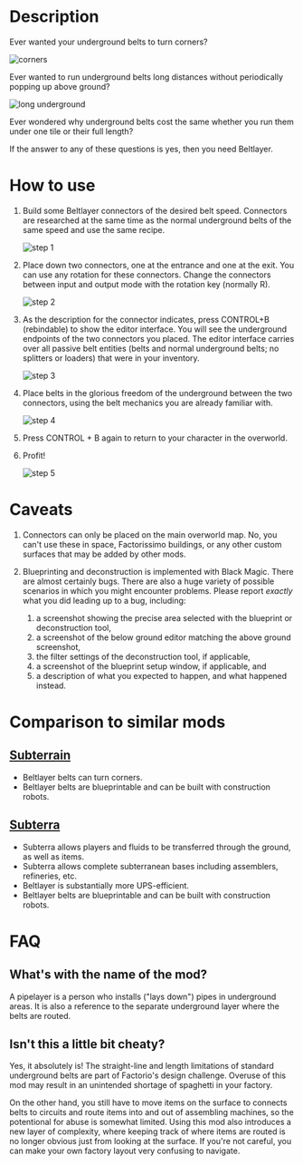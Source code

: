 # Description

Ever wanted your underground belts to turn corners?

![corners](resources/step5.png)

Ever wanted to run underground belts long distances without periodically popping up above ground?

![long underground](resources/long.png)

Ever wondered why underground belts cost the same whether you run them under one tile or their full length?

If the answer to any of these questions is yes, then you need Beltlayer.

# How to use

1. Build some Beltlayer connectors of the desired belt speed. Connectors are researched at the same time as the normal underground belts of the same speed and use the same recipe.

    ![step 1](resources/crafting.png)

1. Place down two connectors, one at the entrance and one at the exit. You can use any rotation for these connectors. Change the connectors between input and output mode with the rotation key (normally R).

    ![step 2](resources/step1.png)

1. As the description for the connector indicates, press CONTROL+B (rebindable) to show the editor interface. You will see the underground endpoints of the two connectors you placed. The editor interface carries over all passive belt entities (belts and normal underground belts; no splitters or loaders) that were in your inventory.

    ![step 3](resources/step3.png)

1. Place belts in the glorious freedom of the underground between the two connectors, using the belt mechanics you are already familiar with.

    ![step 4](resources/step4.png)

1. Press CONTROL + B again to return to your character in the overworld.
1. Profit!

    ![step 5](resources/step5.png)

# Caveats

1. Connectors can only be placed on the main overworld map. No, you can't use these in space, Factorissimo buildings, or any other custom surfaces that may be added by other mods.

1. Blueprinting and deconstruction is implemented with Black Magic. There are almost certainly bugs. There are also a huge variety of possible scenarios in which you might encounter problems. Please report *exactly* what you did leading up to a bug, including:
    1. a screenshot showing the precise area selected with the blueprint or deconstruction tool,
    1. a screenshot of the below ground editor matching the above ground screenshot,
    1. the filter settings of the deconstruction tool, if applicable,
    1. a screenshot of the blueprint setup window, if applicable, and
    1. a description of what you expected to happen, and what happened instead.

# Comparison to similar mods

## [Subterrain](https://mods.factorio.com/mod/Subterrain)

* Beltlayer belts can turn corners.
* Beltlayer belts are blueprintable and can be built with construction robots.

## [Subterra](https://mods.factorio.com/mod/subterra)

* Subterra allows players and fluids to be transferred through the ground, as well as items.
* Subterra allows complete subterranean bases including assemblers, refineries, etc.
* Beltlayer is substantially more UPS-efficient.
* Beltlayer belts are blueprintable and can be built with construction robots.

# FAQ

## What's with the name of the mod?

A pipelayer is a person who installs ("lays down") pipes in underground areas. It is also a reference to the separate underground layer where the belts are routed.

## Isn't this a little bit cheaty?

Yes, it absolutely is! The straight-line and length limitations of standard underground belts are part of Factorio's design challenge. Overuse of this mod may result in an unintended shortage of spaghetti in your factory.

On the other hand, you still have to move items on the surface to connects belts to circuits and route items into and out of assembling machines, so the potentional for abuse is somewhat limited. Using this mod also introduces a new layer of complexity, where keeping track of where items are routed is no longer obvious just from looking at the surface. If you're not careful, you can make your own factory layout very confusing to navigate.